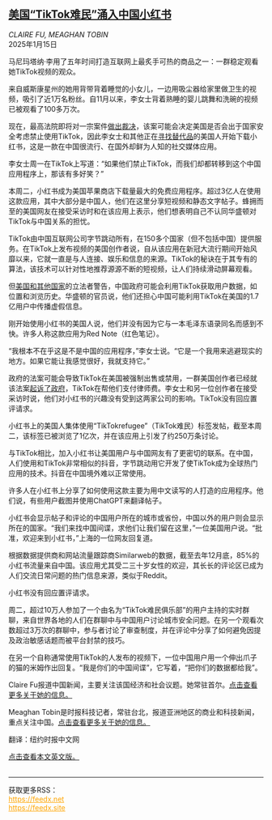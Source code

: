 <!--1736912221000-->
[美国“TikTok难民”涌入中国小红书](https://cn.nytimes.com/technology/20250115/tiktok-rednote-xiaohongshu-app/)
------

<address>CLAIRE FU, MEAGHAN TOBIN</address><time pudate="2025-01-15 11:11:42" datetime="2025-01-15 11:11:42">2025年1月15日</time><section><p>马尼玛塔纳·李用了五年时间打造互联网上最炙手可热的商品之一：一群稳定观看她TikTok视频的观众。</p><p>来自威斯康星州的她用背带背着睡觉的小女儿，一边用吸尘器给家里做卫生的视频，吸引了近1万名粉丝。自11月以来，李女士背着熟睡的婴儿跳舞和洗碗的视频已被观看了100多万次。</p><p>现在，最高法院即将对一宗案件<a href="https://www.nytimes.com/2025/01/10/us/politics/supreme-court-tiktok-ban-law.html">做出裁决</a>，该案可能会决定美国是否会出于国家安全考虑禁止使用TikTok，因此李女士和其他正在<a href="https://www.nytimes.com/2025/01/09/business/tiktok-ban-creators-ads.html" title="Link: https://www.nytimes.com/2025/01/09/business/tiktok-ban-creators-ads.html">寻找替代品</a>的美国人开始下载小红书，这是一款在中国很流行、在国外却鲜为人知的社交媒体应用。</p><p>李女士周一在TikTok上写道：“如果他们禁止TikTok，而我们却都转移到这个中国应用程序上，那该有多好笑？”</p><p>本周二，小红书成为美国苹果商店下载量最大的免费应用程序。超过3亿人在使用这款应用，其中大部分是中国人，他们在这里分享短视频和静态文字帖子。蜂拥而至的美国网友在接受采访时和在该应用上表示，他们想表明自己不认同华盛顿对TikTok与中国关系的担忧。</p><p>TikTok由中国互联网公司字节跳动所有，在150多个国家（但不包括中国）提供服务。在TikTok上发布视频的美国创作者说，自从该应用在新冠大流行期间开始风靡以来，它就一直是与人连接、娱乐和信息的来源。TikTok的秘诀在于其专有的算法，该技术可以针对性地推荐源源不断的短视频，让人们持续滑动屏幕观看。</p><p>但<a href="https://cn.nytimes.com/technology/20250110/tiktok-ban-global-legal-battles/">美国和其他国家</a>的立法者警告，中国政府可能会利用TikTok获取用户数据，如位置和浏览历史。华盛顿的官员说，他们还担心中国可能利用TikTok在美国的1.7亿用户中传播虚假信息。</p><p>刚开始使用小红书的美国人说，他们并没有因为它与一本毛泽东语录同名而感到不快。许多人称这款应用为Red Note（红色笔记）。</p><p>“我根本不在乎这是不是中国的应用程序，”李女士说。“它是一个我用来逃避现实的地方。如果它能让我感觉很好，我就支持它。”</p><p>政府的法案可能会导致TikTok在美国被强制出售或禁用，一群美国创作者已经就该法案<a href="https://www.nytimes.com/2025/01/10/us/politics/tiktok-creators-lawsuit-us-ban.html">起诉了政府</a>，TikTok在帮他们支付律师费。李女士和另一位创作者在接受采访时说，他们对小红书的兴趣没有受到这两家公司的影响。TikTok没有回应置评请求。</p><p>小红书上的美国人集体使用“TikTokrefugee”（TikTok难民）标签发帖，截至本周二，该标签已被浏览了1亿次，并在该应用上引发了约250万条讨论。</p><p>与TikTok相比，加入小红书让美国用户与中国网友有了更密切的联系。在中国，人们使用和TikTok非常相似的抖音，字节跳动用它开发了使TikTok成为全球热门应用的技术。抖音在中国境外难以正常使用。</p><p>许多人在小红书上分享了如何使用这款主要为用中文读写的人打造的应用程序。他们说，有些用户截图并使用ChatGPT来翻译帖子。</p><p>小红书会显示帖子和评论的中国用户所在的城市或省份，中国以外的用户则会显示所在的国家。“我们来找中国间谍，求他们让我们留在这里，”一位美国用户说。“批准，欢迎来到小红书，”上海的一位网友回复道。</p><p>根据数据提供商和网站流量跟踪商Similarweb的数据，截至去年12月底，85%的小红书流量来自中国。该应用尤其受二三十岁女性的欢迎，其长长的评论区已成为人们交流日常问题的热门信息来源，类似于Reddit。</p><p>小红书没有回应置评请求。</p><p>周二，超过10万人参加了一个由名为“TikTok难民俱乐部”的用户主持的实时群聊，来自世界各地的人们在群聊中与中国用户讨论城市安全问题。在另一个观看次数超过3万次的群聊中，参与者讨论了审查制度，并在评论中分享了如何避免因提及政治敏感话题而被平台封禁的技巧。</p><p>在另一个自称通常使用TikTok的人发布的视频下，一位中国用户用一个伸出爪子的猫的米姆作出回复。“我是你们的中国间谍”，它写着，“把你们的数据都给我”。</p></section><footer><p>Claire Fu报道中国新闻，主要关注该国经济和社会议题。她常驻首尔。<a rel="nofollow" target="_blank" href="https://www.nytimes.com/by/claire-fu">点击查看更多关于她的信息。</a></p><p>Meaghan Tobin是时报科技记者，常驻台北，报道亚洲地区的商业和科技新闻，重点关注中国。<a rel="nofollow" target="_blank" href="https://www.nytimes.com/by/meaghan-tobin">点击查看更多关于她的信息。</a></p><p>翻译：纽约时报中文网</p><a rel="nofollow" target="_blank" href="https://www.nytimes.com/2025/01/14/business/tiktok-rednote-xiaohongshu-app.html">点击查看本文英文版。</a></footer><br><hr><div>获取更多RSS：<br><a href="https://feedx.net" style="color:orange" target="_blank">https://feedx.net</a> <br><a href="https://feedx.site" style="color:orange" target="_blank">https://feedx.site</a><br></div>
